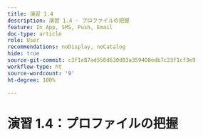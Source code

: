 ```yaml
---
title: 演習 1.4
description: 演習 1.4 - プロファイルの把握
feature: In App, SMS, Push, Email
doc-type: article
role: User
recommendations: noDisplay, noCatalog
hide: true
source-git-commit: c3f1e87ad556d630d03a359408edb7c23f1cf3e9
workflow-type: ht
source-wordcount: '9'
ht-degree: 100%

---
```



# 演習 1.4：プロファイルの把握
